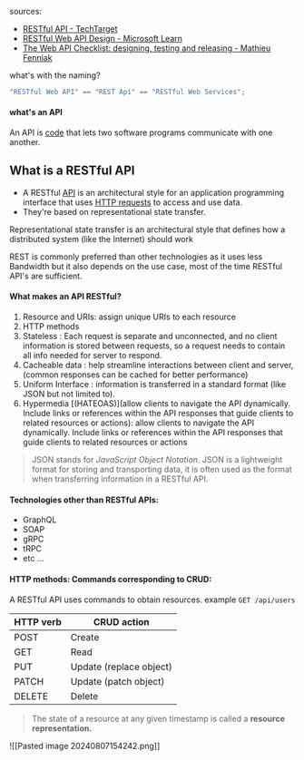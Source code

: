 sources:
- [RESTful API - TechTarget](https://www.techtarget.com/searchapparchitecture/definition/RESTful-API)
- [RESTful Web API Design - Microsoft Learn](https://learn.microsoft.com/en-us/azure/architecture/best-practices/api-design)
- [The Web API Checklist: designing, testing and releasing - Mathieu Fenniak](https://mathieu.fenniak.net/the-api-checklist/)

what's with the naming?
```c#
"RESTful Web API" == "REST Api" == "RESTful Web Services";
```

#### what's an API
An API is [code](https://www.techtarget.com/whatis/definition/code) that lets two software programs communicate with one another.

## What is a RESTful API
- A RESTful [API](https://www.techtarget.com/searchapparchitecture/definition/application-program-interface-API) is an architectural style for an application programming interface that uses [HTTP requests](https://www.theserverside.com/blog/Coffee-Talk-Java-News-Stories-and-Opinions/HTTP-methods) to access and use data.
- They're based on representational state transfer.

Representational state transfer is an architectural style that defines how a distributed system (like the Internet) should work

REST is commonly preferred than other technologies as it uses less Bandwidth but it also depends on the use case, most of the time RESTful API's are sufficient.

#### What makes an API RESTful? 
1. Resource and URIs: assign unique URIs to each resource
2. HTTP methods
3. Stateless : Each request is separate and unconnected, and no client information is stored between requests, so a request needs to contain all info needed for server to respond.
4. Cacheable data : help streamline interactions between client and server, (common responses can be cached for better performance)
5. Uniform Interface : information is transferred in a standard format (like JSON but not limited to).
6. Hypermedia [(HATEOAS)](allow clients to navigate the API dynamically. Include links or references within the API responses that guide clients to related resources or actions): allow clients to navigate the API dynamically. Include links or references within the API responses that guide clients to related resources or actions

> JSON stands for _JavaScript Object Notation_. JSON is a lightweight format for storing and transporting data, it is often used as the format when transferring information in a RESTful API.
#### Technologies other than RESTful APIs:
- GraphQL
- SOAP
- gRPC
- tRPC
- etc ...

#### HTTP methods: Commands corresponding to CRUD:
A RESTful API uses commands to obtain resources. 
example `GET /api/users`

| **HTTP verb** | **CRUD action**         |
| ------------- | ----------------------- |
| POST          | Create                  |
| GET           | Read                    |
| PUT           | Update (replace object) |
| PATCH         | Update (patch object)   |
| DELETE        | Delete                  |
 >The state of a resource at any given timestamp is called a **resource representation.**
 
![[Pasted image 20240807154242.png]]



